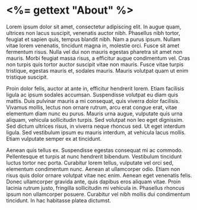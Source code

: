 # <%= gettext "About" %>

Lorem ipsum dolor sit amet, consectetur adipiscing elit. In augue quam, ultrices non lacus suscipit, venenatis auctor nibh. Phasellus nibh tortor, feugiat et sapien quis, tempus blandit nibh. Nam a purus ipsum. Nullam vitae lorem venenatis, tincidunt magna in, molestie orci. Fusce sit amet fermentum risus. Nulla vel dui non mauris egestas pharetra sit amet non mauris. Morbi feugiat massa risus, a efficitur augue condimentum vel. Cras non turpis quis tortor auctor suscipit vitae non mauris. Fusce vitae turpis tristique, egestas mauris et, sodales mauris. Mauris volutpat quam ut enim tristique suscipit.

Proin dolor felis, auctor at ante in, efficitur hendrerit lorem. Etiam facilisis ligula ac ipsum sodales accumsan. Suspendisse volutpat eu diam quis mattis. Duis pulvinar mauris a mi consequat, quis viverra dolor facilisis. Vivamus mollis, lectus non ornare rutrum, arcu erat congue erat, vitae elementum diam nunc eu purus. Mauris urna augue, vulputate quis urna aliquam, vehicula sollicitudin turpis. Sed volutpat non leo eget dignissim. Sed dictum ultrices risus, in viverra neque rhoncus sed. Ut eget interdum ligula. Sed vestibulum ipsum eu mauris interdum, at vehicula lacus mollis. Etiam vulputate semper ex at tincidunt.

Aenean quis tellus ex. Suspendisse egestas consequat mi ac commodo. Pellentesque et turpis at nunc hendrerit bibendum. Vestibulum tincidunt luctus tortor nec porta. Curabitur lorem tellus, vulputate vel orci sed, elementum condimentum nunc. Aenean at ullamcorper odio. Etiam non risus quis dolor ornare volutpat vitae nec enim. Aenean eget venenatis felis. Donec ullamcorper gravida ante, quis dapibus eros aliquam vitae. Proin lacinia rutrum justo, fringilla sollicitudin mi vehicula in. Phasellus rhoncus ipsum non ullamcorper posuere. Curabitur vel nibh mollis dui condimentum tincidunt. In hac habitasse platea dictumst. 
